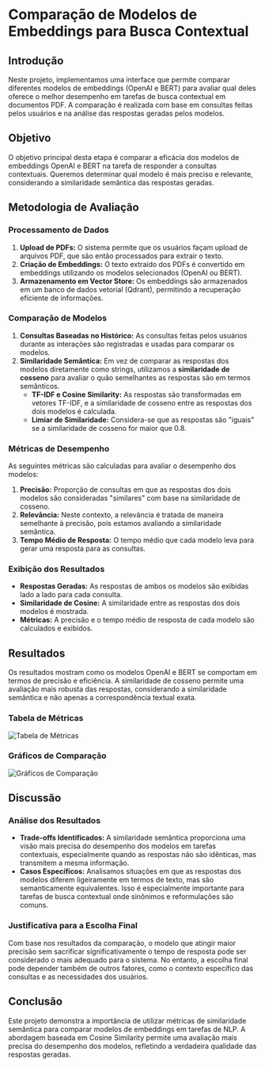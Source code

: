 # Comparação de Modelos de Embeddings para Busca Contextual

## Introdução

Neste projeto, implementamos uma interface que permite comparar diferentes modelos de embeddings (OpenAI e BERT) para avaliar qual deles oferece o melhor desempenho em tarefas de busca contextual em documentos PDF. A comparação é realizada com base em consultas feitas pelos usuários e na análise das respostas geradas pelos modelos.

## Objetivo

O objetivo principal desta etapa é comparar a eficácia dos modelos de embeddings OpenAI e BERT na tarefa de responder a consultas contextuais. Queremos determinar qual modelo é mais preciso e relevante, considerando a similaridade semântica das respostas geradas.

## Metodologia de Avaliação

### Processamento de Dados

1. **Upload de PDFs:** O sistema permite que os usuários façam upload de arquivos PDF, que são então processados para extrair o texto.
2. **Criação de Embeddings:** O texto extraído dos PDFs é convertido em embeddings utilizando os modelos selecionados (OpenAI ou BERT).
3. **Armazenamento em Vector Store:** Os embeddings são armazenados em um banco de dados vetorial (Qdrant), permitindo a recuperação eficiente de informações.

### Comparação de Modelos

1. **Consultas Baseadas no Histórico:** As consultas feitas pelos usuários durante as interações são registradas e usadas para comparar os modelos.
2. **Similaridade Semântica:** Em vez de comparar as respostas dos modelos diretamente como strings, utilizamos a **similaridade de cosseno** para avaliar o quão semelhantes as respostas são em termos semânticos.
   - **TF-IDF e Cosine Similarity:** As respostas são transformadas em vetores TF-IDF, e a similaridade de cosseno entre as respostas dos dois modelos é calculada.
   - **Limiar de Similaridade:** Considera-se que as respostas são "iguais" se a similaridade de cosseno for maior que 0.8.

### Métricas de Desempenho

As seguintes métricas são calculadas para avaliar o desempenho dos modelos:

1. **Precisão:** Proporção de consultas em que as respostas dos dois modelos são consideradas "similares" com base na similaridade de cosseno.
2. **Relevância:** Neste contexto, a relevância é tratada de maneira semelhante à precisão, pois estamos avaliando a similaridade semântica.
3. **Tempo Médio de Resposta:** O tempo médio que cada modelo leva para gerar uma resposta para as consultas.

### Exibição dos Resultados

- **Respostas Geradas:** As respostas de ambos os modelos são exibidas lado a lado para cada consulta.
- **Similaridade de Cosine:** A similaridade entre as respostas dos dois modelos é mostrada.
- **Métricas:** A precisão e o tempo médio de resposta de cada modelo são calculados e exibidos.

## Resultados

Os resultados mostram como os modelos OpenAI e BERT se comportam em termos de precisão e eficiência. A similaridade de cosseno permite uma avaliação mais robusta das respostas, considerando a similaridade semântica e não apenas a correspondência textual exata.

### Tabela de Métricas

![Tabela de Métricas](file-7sBwzXzjcsMVZsLsj9kotrSU)

### Gráficos de Comparação

![Gráficos de Comparação](file-ueAHlSXCPZR4WMkULNAv929K)

## Discussão

### Análise dos Resultados

- **Trade-offs Identificados:** A similaridade semântica proporciona uma visão mais precisa do desempenho dos modelos em tarefas contextuais, especialmente quando as respostas não são idênticas, mas transmitem a mesma informação.
- **Casos Específicos:** Analisamos situações em que as respostas dos modelos diferem ligeiramente em termos de texto, mas são semanticamente equivalentes. Isso é especialmente importante para tarefas de busca contextual onde sinônimos e reformulações são comuns.

### Justificativa para a Escolha Final

Com base nos resultados da comparação, o modelo que atingir maior precisão sem sacrificar significativamente o tempo de resposta pode ser considerado o mais adequado para o sistema. No entanto, a escolha final pode depender também de outros fatores, como o contexto específico das consultas e as necessidades dos usuários.

## Conclusão

Este projeto demonstra a importância de utilizar métricas de similaridade semântica para comparar modelos de embeddings em tarefas de NLP. A abordagem baseada em Cosine Similarity permite uma avaliação mais precisa do desempenho dos modelos, refletindo a verdadeira qualidade das respostas geradas.